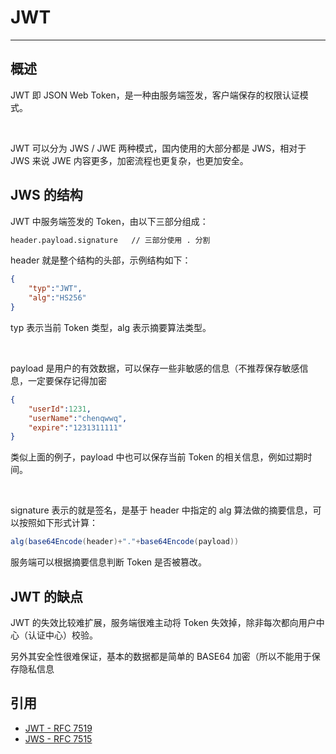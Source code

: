 # JWT

---





## 概述

JWT 即 JSON Web Token，是一种由服务端签发，客户端保存的权限认证模式。

<br>

JWT 可以分为 JWS / JWE 两种模式，国内使用的大部分都是 JWS，相对于 JWS 来说 JWE 内容更多，加密流程也更复杂，也更加安全。



## JWS 的结构

JWT 中服务端签发的 Token，由以下三部分组成：

```txt
header.payload.signature   // 三部分使用 . 分割
```

header 就是整个结构的头部，示例结构如下：

```json
{
    "typ":"JWT",
    "alg":"HS256"
}
```

typ 表示当前 Token 类型，alg 表示摘要算法类型。

<br>

payload 是用户的有效数据，可以保存一些非敏感的信息（不推荐保存敏感信息，一定要保存记得加密

```json
{
    "userId":1231,
    "userName":"chenqwwq",
    "expire":"1231311111"
}
```

类似上面的例子，payload 中也可以保存当前 Token 的相关信息，例如过期时间。

<br>

signature 表示的就是签名，是基于 header 中指定的 alg 算法做的摘要信息，可以按照如下形式计算：

```java
alg(base64Encode(header)+"."+base64Encode(payload))
```

服务端可以根据摘要信息判断 Token 是否被篡改。



## JWT 的缺点

JWT 的失效比较难扩展，服务端很难主动将 Token 失效掉，除非每次都向用户中心（认证中心）校验。

另外其安全性很难保证，基本的数据都是简单的 BASE64 加密（所以不能用于保存隐私信息





## 引用

- [JWT - RFC 7519](https://datatracker.ietf.org/doc/html/rfc7519#section-4.1)
- [JWS - RFC 7515](https://www.rfc-editor.org/rfc/rfc7515.html)